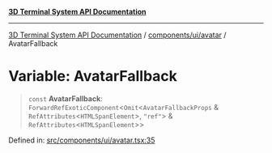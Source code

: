 [**3D Terminal System API Documentation**](../../../../README.md)

***

[3D Terminal System API Documentation](../../../../README.md) / [components/ui/avatar](../README.md) / AvatarFallback

# Variable: AvatarFallback

> `const` **AvatarFallback**: `ForwardRefExoticComponent`\<`Omit`\<`AvatarFallbackProps` & `RefAttributes`\<`HTMLSpanElement`\>, `"ref"`\> & `RefAttributes`\<`HTMLSpanElement`\>\>

Defined in: [src/components/ui/avatar.tsx:35](https://github.com/Dicommunitas/ThreeJS_Terminal_3D/blob/ddd5d4bcdcae7e6ea863634448491f6c8a8bd764/src/components/ui/avatar.tsx#L35)
